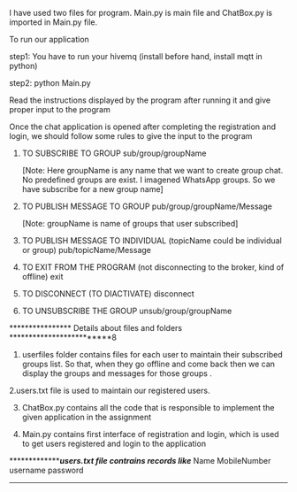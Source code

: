 I have used two files for program. Main.py is main file and ChatBox.py is imported in Main.py file.

To run our application

step1: You have to run your hivemq (install before hand, install mqtt in python) 

step2: python Main.py


 Read the instructions displayed by the program after running it and give proper input to the program
 
 
Once the chat application is opened after completing the registration and login, we should follow some rules to give the input to the program


1. TO SUBSCRIBE TO GROUP
   sub/group/groupName
   
   [Note: Here groupName is any name that we want to create group chat. No predefined groups are exist. I imagened WhatsApp
   groups. So we have subscribe for a new group name]
   
   
2. TO PUBLISH MESSAGE TO GROUP
   pub/group/groupName/Message
   
   [Note: groupName is name of groups that user subscribed]
   
3. TO PUBLISH MESSAGE TO INDIVIDUAL (topicName could be individual or group)
   pub/topicName/Message
   
4. TO  EXIT FROM THE PROGRAM (not disconnecting to the broker, kind of offline)
   exit


5. TO DISCONNECT (TO DIACTIVATE)
   disconnect
   
6. TO UNSUBSCRIBE THE GROUP
   unsub/group/groupName




**************** Details about files and folders *************************8

1. userfiles folder contains files for each user to maintain their subscribed groups list. So that, when they go offline and come back then we can display the groups and messages for those groups .
 
2.users.txt file is used to maintain our registered users. 

3. ChatBox.py contains all the code that is responsible to implement the given application in the assignment

4. Main.py contains first interface of registration and login, which is used to get users registered and login to the application
   
   
****************************users.txt file contrains records like***************
Name            MobileNumber            username        password
********************************************************************************   
   
